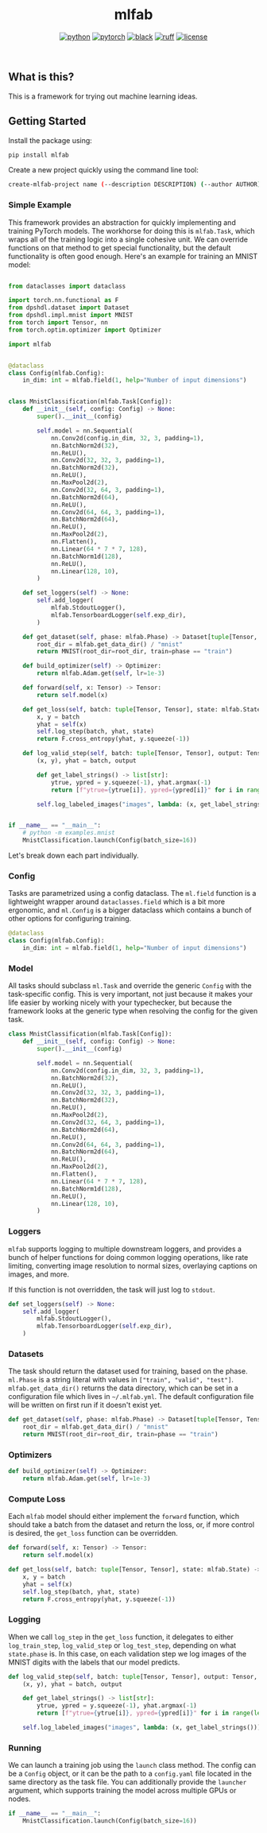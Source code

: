 <div align="center">

# mlfab

[![python](https://img.shields.io/badge/-Python_3.11-blue?logo=python&logoColor=white)](https://github.com/pre-commit/pre-commit)
[![pytorch](https://img.shields.io/badge/PyTorch_2.0+-ee4c2c?logo=pytorch&logoColor=white)](https://pytorch.org/get-started/locally/)
[![black](https://img.shields.io/badge/Code%20Style-Black-black.svg?labelColor=gray)](https://black.readthedocs.io/en/stable/)
[![ruff](https://img.shields.io/badge/Linter-Ruff-red.svg?labelColor=gray)](https://github.com/charliermarsh/ruff)
[![license](https://img.shields.io/badge/License-MIT-green.svg?labelColor=gray)](https://github.com/dpshai/mlfab/blob/master/LICENSE)

</div>

<br />

## What is this?

This is a framework for trying out machine learning ideas.

## Getting Started

Install the package using:

```bash
pip install mlfab
```

Create a new project quickly using the command line tool:

```bash
create-mlfab-project name (--description DESCRIPTION) (--author AUTHOR) (--email EMAIL) (--url URL)
```

### Simple Example

This framework provides an abstraction for quickly implementing and training PyTorch models. The workhorse for doing this is `mlfab.Task`, which wraps all of the training logic into a single cohesive unit. We can override functions on that method to get special functionality, but the default functionality is often good enough. Here's an example for training an MNIST model:

```python

from dataclasses import dataclass

import torch.nn.functional as F
from dpshdl.dataset import Dataset
from dpshdl.impl.mnist import MNIST
from torch import Tensor, nn
from torch.optim.optimizer import Optimizer

import mlfab


@dataclass
class Config(mlfab.Config):
    in_dim: int = mlfab.field(1, help="Number of input dimensions")


class MnistClassification(mlfab.Task[Config]):
    def __init__(self, config: Config) -> None:
        super().__init__(config)

        self.model = nn.Sequential(
            nn.Conv2d(config.in_dim, 32, 3, padding=1),
            nn.BatchNorm2d(32),
            nn.ReLU(),
            nn.Conv2d(32, 32, 3, padding=1),
            nn.BatchNorm2d(32),
            nn.ReLU(),
            nn.MaxPool2d(2),
            nn.Conv2d(32, 64, 3, padding=1),
            nn.BatchNorm2d(64),
            nn.ReLU(),
            nn.Conv2d(64, 64, 3, padding=1),
            nn.BatchNorm2d(64),
            nn.ReLU(),
            nn.MaxPool2d(2),
            nn.Flatten(),
            nn.Linear(64 * 7 * 7, 128),
            nn.BatchNorm1d(128),
            nn.ReLU(),
            nn.Linear(128, 10),
        )

    def set_loggers(self) -> None:
        self.add_logger(
            mlfab.StdoutLogger(),
            mlfab.TensorboardLogger(self.exp_dir),
        )

    def get_dataset(self, phase: mlfab.Phase) -> Dataset[tuple[Tensor, Tensor]]:
        root_dir = mlfab.get_data_dir() / "mnist"
        return MNIST(root_dir=root_dir, train=phase == "train")

    def build_optimizer(self) -> Optimizer:
        return mlfab.Adam.get(self, lr=1e-3)

    def forward(self, x: Tensor) -> Tensor:
        return self.model(x)

    def get_loss(self, batch: tuple[Tensor, Tensor], state: mlfab.State) -> Tensor:
        x, y = batch
        yhat = self(x)
        self.log_step(batch, yhat, state)
        return F.cross_entropy(yhat, y.squeeze(-1))

    def log_valid_step(self, batch: tuple[Tensor, Tensor], output: Tensor, state: mlfab.State) -> None:
        (x, y), yhat = batch, output

        def get_label_strings() -> list[str]:
            ytrue, ypred = y.squeeze(-1), yhat.argmax(-1)
            return [f"ytrue={ytrue[i]}, ypred={ypred[i]}" for i in range(len(ytrue))]

        self.log_labeled_images("images", lambda: (x, get_label_strings()))


if __name__ == "__main__":
    # python -m examples.mnist
    MnistClassification.launch(Config(batch_size=16))
```

Let's break down each part individually.

### Config

Tasks are parametrized using a config dataclass. The `ml.field` function is a lightweight wrapper around `dataclasses.field` which is a bit more ergonomic, and `ml.Config` is a bigger dataclass which contains a bunch of other options for configuring training.

```python
@dataclass
class Config(mlfab.Config):
    in_dim: int = mlfab.field(1, help="Number of input dimensions")
```

### Model

All tasks should subclass `ml.Task` and override the generic `Config` with the task-specific config. This is very important, not just because it makes your life easier by working nicely with your typechecker, but because the framework looks at the generic type when resolving the config for the given task.

```python
class MnistClassification(mlfab.Task[Config]):
    def __init__(self, config: Config) -> None:
        super().__init__(config)

        self.model = nn.Sequential(
            nn.Conv2d(config.in_dim, 32, 3, padding=1),
            nn.BatchNorm2d(32),
            nn.ReLU(),
            nn.Conv2d(32, 32, 3, padding=1),
            nn.BatchNorm2d(32),
            nn.ReLU(),
            nn.MaxPool2d(2),
            nn.Conv2d(32, 64, 3, padding=1),
            nn.BatchNorm2d(64),
            nn.ReLU(),
            nn.Conv2d(64, 64, 3, padding=1),
            nn.BatchNorm2d(64),
            nn.ReLU(),
            nn.MaxPool2d(2),
            nn.Flatten(),
            nn.Linear(64 * 7 * 7, 128),
            nn.BatchNorm1d(128),
            nn.ReLU(),
            nn.Linear(128, 10),
        )
```

### Loggers

`mlfab` supports logging to multiple downstream loggers, and provides a bunch of helper functions for doing common logging operations, like rate limiting, converting image resolution to normal sizes, overlaying captions on images, and more.

If this function is not overridden, the task will just log to `stdout`.

```python
def set_loggers(self) -> None:
    self.add_logger(
        mlfab.StdoutLogger(),
        mlfab.TensorboardLogger(self.exp_dir),
    )
```

### Datasets

The task should return the dataset used for training, based on the phase. `ml.Phase` is a string literal with values in `["train", "valid", "test"]`. `mlfab.get_data_dir()` returns the data directory, which can be set in a configuration file which lives in `~/.mlfab.yml`. The default configuration file will be written on first run if it doesn't exist yet.

```python
def get_dataset(self, phase: mlfab.Phase) -> Dataset[tuple[Tensor, Tensor]]:
    root_dir = mlfab.get_data_dir() / "mnist"
    return MNIST(root_dir=root_dir, train=phase == "train")
```

### Optimizers

```python
def build_optimizer(self) -> Optimizer:
    return mlfab.Adam.get(self, lr=1e-3)
```

### Compute Loss

Each `mlfab` model should either implement the `forward` function, which should take a batch from the dataset and return the loss, or, if more control is desired, the `get_loss` function can be overridden.

```python
def forward(self, x: Tensor) -> Tensor:
    return self.model(x)

def get_loss(self, batch: tuple[Tensor, Tensor], state: mlfab.State) -> Tensor:
    x, y = batch
    yhat = self(x)
    self.log_step(batch, yhat, state)
    return F.cross_entropy(yhat, y.squeeze(-1))
```

### Logging

When we call `log_step` in the `get_loss` function, it delegates to either `log_train_step`, `log_valid_step` or `log_test_step`, depending on what `state.phase` is. In this case, on each validation step we log images of the MNIST digits with the labels that our model predicts.

```python
def log_valid_step(self, batch: tuple[Tensor, Tensor], output: Tensor, state: mlfab.State) -> None:
    (x, y), yhat = batch, output

    def get_label_strings() -> list[str]:
        ytrue, ypred = y.squeeze(-1), yhat.argmax(-1)
        return [f"ytrue={ytrue[i]}, ypred={ypred[i]}" for i in range(len(ytrue))]

    self.log_labeled_images("images", lambda: (x, get_label_strings()))
```

### Running

We can launch a training job using the `launch` class method. The config can be a `Config` object, or it can be the path to a `config.yaml` file located in the same directory as the task file. You can additionally provide the `launcher` argument, which supports training the model across multiple GPUs or nodes.

```python
if __name__ == "__main__":
    MnistClassification.launch(Config(batch_size=16))
```
